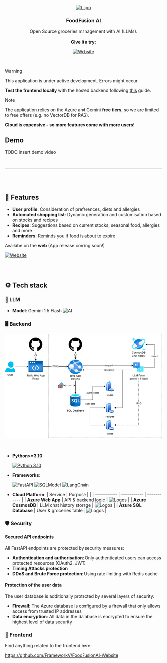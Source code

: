 <div align="center">
  <a href="https://github.com/FrameworkV/FoodFusionAI">
    <img src="https://github.com/user-attachments/assets/8f6467ca-0239-401e-98ae-e802ae4b0700" alt="Logo" width="200" height="200">
  </a>

  <h3 align="center">FoodFusion AI</h3>

  <p align="center">
    Open Source groceries management with AI (LLMs).
    <br /><br />
    <a><strong>Give it a try:</strong></a>
    <br />
    
   [![Website](https://img.shields.io/badge/Website-Click_here-blue?style=for-the-badge)](https://zealous-bush-0277f6903.5.azurestaticapps.net/)
  </p>
</div>

<br>

> [!WARNING]
> This application is under active development. Errors might occur.
> 
> **Test the frontend locally** with the hosted backend following [this](DEVELOPMENT.md) guide.

> [!NOTE]
> The application relies on the Azure and Gemini **free tiers**, so we are limited to free offers (e.g. no VectorDB for RAG).
>
> **Cloud is expensive - so more features come with more users!** 

## Demo

TODO insert demo video

<br>

---

<br><br>

## 🌟 Features

- **User profile**: Consideration of preferences, diets and allergies
- **Automated shopping list**: Dynamic generation and customisation based on stocks and recipes
- **Recipes**: Suggestions based on current stocks, seasonal food, allergies and more 
- **Reminders**: Reminds you if food is about to expire

Availabe on the **web** (App release coming soon!)

[![Website](https://img.shields.io/badge/Website-1DBF73?style=flat&logo=internet-explorer&logoColor=white)](https://zealous-bush-0277f6903.5.azurestaticapps.net/)

<br><br>

## ⚙️ Tech stack

### 🧠 LLM
- **Model**: Gemini 1.5 Flash ![AI](https://img.shields.io/badge/AI-%2300BFFF.svg?&style=flat&logo=Artificial%20Intelligence&logoColor=white)

### 🖥️ Backend
  ![Architecture](./assets/architecture.drawio.png)

<br>

- **Python>=3.10**

  [![Python 3.10](https://img.shields.io/badge/Python-3.10-3776AB?style=flat&logo=python&logoColor=white)](https://www.python.org/downloads/release/python-3100/)
- **Frameworks**:

  ![FastAPI](https://img.shields.io/badge/FastAPI-005571?style=flat&logo=fastapi&logoColor=white)
  ![SQLModel](https://img.shields.io/badge/SQLModel-00833F?style=flat&logo=sqlmodel&logoColor=white)
  ![LangChain](https://img.shields.io/badge/LangChain-%230073e5.svg?&style=flat&logo=LangChain&logoColor=white)

- **Cloud Platform**:
    | Service | Purpose | |
    | ----------- | ----------- | ----------- |
    | **Azure Web App** | 	API & backend logic | ![Logos](https://skillicons.dev/icons?i=azure) |
    | **Azure CosmosDB** | LLM chat history storage	| ![Logos](https://skillicons.dev/icons?i=azure) |
    | **Azure SQL Database** | User & groceries table	| ![Logos](https://skillicons.dev/icons?i=azure) |
    
### 🛡️ Security

#### Secured API endpoints
All FastAPI endpoints are protected by security measures:
- **Authentication and authorisation**: Only authenticated users can access protected resources (OAuth2, JWT)
- **Timing Attacks protection**
- **DDoS and Brute Force protection**: Using rate limiting with Redis cache 

#### Protection of the user data

The user database is additionally protected by several layers of security:
- **Firewall**: The Azure database is configured by a firewall that only allows access from trusted IP addresses
- **Data encryption**: All data in the database is encrypted to ensure the highest level of data security

### 🎨 Frontend
Find anything related to the frontend here:

https://github.com/FrameworkV/FoodFusionAI-Website
